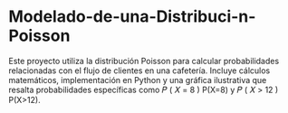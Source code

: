 # Modelado-de-una-Distribuci-n-Poisson
Este proyecto utiliza la distribución Poisson para calcular probabilidades relacionadas con el flujo de clientes en una cafetería. Incluye cálculos matemáticos, implementación en Python y una gráfica ilustrativa que resalta probabilidades específicas como  𝑃 ( 𝑋 = 8 ) P(X=8) y  𝑃 ( 𝑋 > 12 ) P(X>12).
